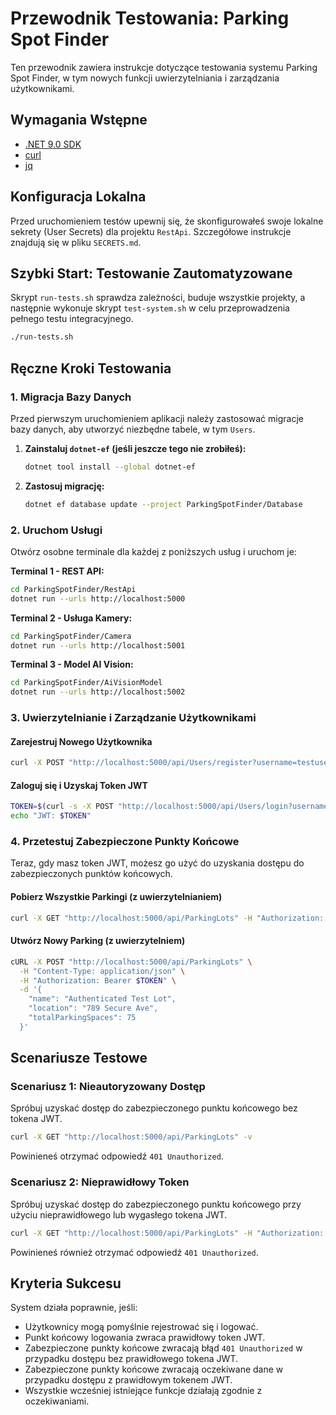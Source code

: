 # Przewodnik Testowania: Parking Spot Finder

Ten przewodnik zawiera instrukcje dotyczące testowania systemu Parking Spot Finder, w tym nowych funkcji uwierzytelniania i zarządzania użytkownikami.

## Wymagania Wstępne

- [.NET 9.0 SDK](https://dotnet.microsoft.com/download/dotnet/9.0)
- [curl](https://curl.se/)
- [jq](https://stedolan.github.io/jq/)

## Konfiguracja Lokalna

Przed uruchomieniem testów upewnij się, że skonfigurowałeś swoje lokalne sekrety (User Secrets) dla projektu `RestApi`. Szczegółowe instrukcje znajdują się w pliku `SECRETS.md`.

## Szybki Start: Testowanie Zautomatyzowane

Skrypt `run-tests.sh` sprawdza zależności, buduje wszystkie projekty, a następnie wykonuje skrypt `test-system.sh` w celu przeprowadzenia pełnego testu integracyjnego.

```bash
./run-tests.sh
```

## Ręczne Kroki Testowania

### 1. Migracja Bazy Danych

Przed pierwszym uruchomieniem aplikacji należy zastosować migracje bazy danych, aby utworzyć niezbędne tabele, w tym `Users`.

1.  **Zainstaluj `dotnet-ef` (jeśli jeszcze tego nie zrobiłeś):**
    ```bash
    dotnet tool install --global dotnet-ef
    ```

2.  **Zastosuj migrację:**
    ```bash
    dotnet ef database update --project ParkingSpotFinder/Database
    ```

### 2. Uruchom Usługi

Otwórz osobne terminale dla każdej z poniższych usług i uruchom je:

**Terminal 1 - REST API:**
```bash
cd ParkingSpotFinder/RestApi
dotnet run --urls http://localhost:5000
```

**Terminal 2 - Usługa Kamery:**
```bash
cd ParkingSpotFinder/Camera
dotnet run --urls http://localhost:5001
```

**Terminal 3 - Model AI Vision:**
```bash
cd ParkingSpotFinder/AiVisionModel
dotnet run --urls http://localhost:5002
```

### 3. Uwierzytelnianie i Zarządzanie Użytkownikami

#### Zarejestruj Nowego Użytkownika

```bash
curl -X POST "http://localhost:5000/api/Users/register?username=testuser&password=password123" -v
```

#### Zaloguj się i Uzyskaj Token JWT

```bash
TOKEN=$(curl -s -X POST "http://localhost:5000/api/Users/login?username=testuser&password=password123")
echo "JWT: $TOKEN"
```

### 4. Przetestuj Zabezpieczone Punkty Końcowe

Teraz, gdy masz token JWT, możesz go użyć do uzyskania dostępu do zabezpieczonych punktów końcowych.

#### Pobierz Wszystkie Parkingi (z uwierzytelnianiem)

```bash
curl -X GET "http://localhost:5000/api/ParkingLots" -H "Authorization: Bearer $TOKEN"
```

#### Utwórz Nowy Parking (z uwierzytelniem)

```bash
cURL -X POST "http://localhost:5000/api/ParkingLots" \
  -H "Content-Type: application/json" \
  -H "Authorization: Bearer $TOKEN" \
  -d '{
    "name": "Authenticated Test Lot",
    "location": "789 Secure Ave",
    "totalParkingSpaces": 75
  }'
```

## Scenariusze Testowe

### Scenariusz 1: Nieautoryzowany Dostęp

Spróbuj uzyskać dostęp do zabezpieczonego punktu końcowego bez tokena JWT.

```bash
curl -X GET "http://localhost:5000/api/ParkingLots" -v
```

Powinieneś otrzymać odpowiedź `401 Unauthorized`.

### Scenariusz 2: Nieprawidłowy Token

Spróbuj uzyskać dostęp do zabezpieczonego punktu końcowego przy użyciu nieprawidłowego lub wygasłego tokena JWT.

```bash
curl -X GET "http://localhost:5000/api/ParkingLots" -H "Authorization: Bearer invalidtoken" -v
```

Powinieneś również otrzymać odpowiedź `401 Unauthorized`.

## Kryteria Sukcesu

System działa poprawnie, jeśli:

- Użytkownicy mogą pomyślnie rejestrować się i logować.
- Punkt końcowy logowania zwraca prawidłowy token JWT.
- Zabezpieczone punkty końcowe zwracają błąd `401 Unauthorized` w przypadku dostępu bez prawidłowego tokena JWT.
- Zabezpieczone punkty końcowe zwracają oczekiwane dane w przypadku dostępu z prawidłowym tokenem JWT.
- Wszystkie wcześniej istniejące funkcje działają zgodnie z oczekiwaniami.
